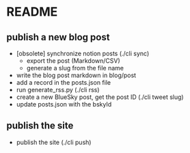 # README

## publish a new blog post

- [obsolete] synchronize notion posts (./cli sync)
  - export the post (Markdown/CSV)
  - generate a slug from the file name
- write the blog post markdown in blog/post
- add a record in the posts.json file
- run generate_rss.py (./cli rss)
- create a new BlueSky post, get the post ID (./cli tweet slug)
- update posts.json with the bskyId

## publish the site

- publish the site (./cli push)
